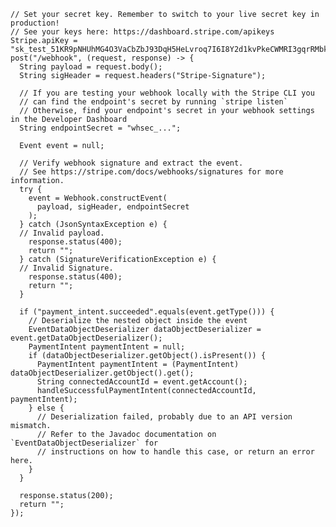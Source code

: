 

    // Set your secret key. Remember to switch to your live secret key in production!
    // See your keys here: https://dashboard.stripe.com/apikeys
    Stripe.apiKey = "sk_test_51KR9pNHUhMG4O3VaCbZbJ93DqH5HeLvroq7I6I8Y2d1kvPkeCWMRI3gqrRMbkit5ONDkf5IiZ8ccosJsdV48YcWJ00amlmFtgA";
    post("/webhook", (request, response) -> {
      String payload = request.body();
      String sigHeader = request.headers("Stripe-Signature");

      // If you are testing your webhook locally with the Stripe CLI you
      // can find the endpoint's secret by running `stripe listen`
      // Otherwise, find your endpoint's secret in your webhook settings in the Developer Dashboard
      String endpointSecret = "whsec_...";

      Event event = null;

      // Verify webhook signature and extract the event.
      // See https://stripe.com/docs/webhooks/signatures for more information.
      try {
        event = Webhook.constructEvent(
          payload, sigHeader, endpointSecret
        );
      } catch (JsonSyntaxException e) {
      // Invalid payload.
        response.status(400);
        return "";
      } catch (SignatureVerificationException e) {
      // Invalid Signature.
        response.status(400);
        return "";
      }

      if ("payment_intent.succeeded".equals(event.getType())) {
        // Deserialize the nested object inside the event
        EventDataObjectDeserializer dataObjectDeserializer = event.getDataObjectDeserializer();
        PaymentIntent paymentIntent = null;
        if (dataObjectDeserializer.getObject().isPresent()) {
          PaymentIntent paymentIntent = (PaymentIntent) dataObjectDeserializer.getObject().get();
          String connectedAccountId = event.getAccount();
          handleSuccessfulPaymentIntent(connectedAccountId, paymentIntent);
        } else {
          // Deserialization failed, probably due to an API version mismatch.
          // Refer to the Javadoc documentation on `EventDataObjectDeserializer` for
          // instructions on how to handle this case, or return an error here.
        }
      }

      response.status(200);
      return "";
    });

